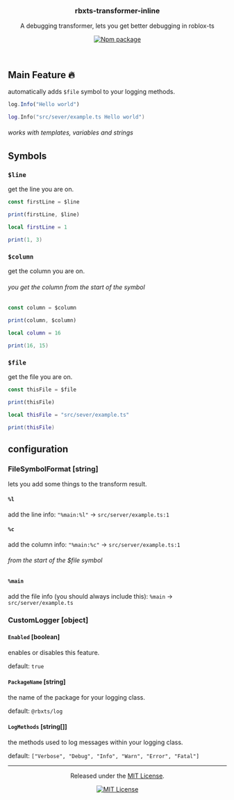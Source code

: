 <h3 align="center">
    <br />
    rbxts-transformer-inline
</h3>

<p align="center">
A debugging transformer, lets you get better debugging in roblox-ts
</p>

<div align="center">

[![Npm package](https://img.shields.io/badge/NPM-red?style=for-the-badge&logo=npm&logoColor=d9e0ee&link=https://www.npmjs.com/package/rbxts-transformer-inline)](https://www.npmjs.com/package/rbxts-transformer-inline)

</div>

&nbsp;

## Main Feature 🔥

automatically adds `$file` symbol to your logging methods.

```ts
log.Info("Hello world")
```

```lua
log.Info("src/sever/example.ts Hello world")
```

###### works with templates, variables and strings

## Symbols 

### `$line`

get the line you are on.

```ts
const firstLine = $line

print(firstLine, $line)
```

```lua
local firstLine = 1

print(1, 3)
```

### `$column`

get the column you are on.
###### you get the column from the start of the symbol

```ts
const column = $column

print(column, $column)
```

```lua
local column = 16

print(16, 15)
```

### `$file`

get the file you are on.

```ts
const thisFile = $file

print(thisFile)
```

```lua
local thisFile = "src/sever/example.ts"

print(thisFile)
```

## configuration

### FileSymbolFormat [string]

lets you add some things to the transform result.

#### `%l`

add the line info: `"%main:%l"` -> `src/server/example.ts:1`

#### `%c`

add the column info: `"%main:%c"` -> `src/server/example.ts:1`
###### from the start of the $file symbol

#### `%main`
add the file info (you should always include this): `%main` -> `src/server/example.ts`

### CustomLogger [object]

#### `Enabled` [boolean]

enables or disables this feature.

default: `true`

#### `PackageName` [string]

the name of the package for your logging class.

default: `@rbxts/log`

#### `LogMethods` [string[]]

the methods used to log messages within your logging class.

default: `["Verbose", "Debug", "Info", "Warn", "Error", "Fatal"]`


---


<p align="center">
Released under the <a href="LICENSE.md">MIT License</a>.
</p>

<div align="center">

[![MIT License](https://img.shields.io/badge/license-MIT-white?style=for-the-badge)](LICENSE.md)

</div>